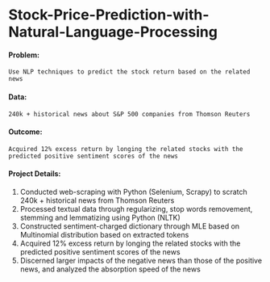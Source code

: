 # Stock-Price-Prediction-with-Natural-Language-Processing

#### Problem: 
    Use NLP techniques to predict the stock return based on the related news
    
#### Data:
    240k + historical news about S&P 500 companies from Thomson Reuters
    
#### Outcome:
    Acquired 12% excess return by longing the related stocks with the predicted positive sentiment scores of the news
    
#### Project Details:
1. Conducted web-scraping with Python (Selenium, Scrapy) to scratch 240k + historical news from Thomson Reuters
2. Processed textual data through regularizing, stop words removement, stemming and lemmatizing using Python (NLTK)
3. Constructed sentiment-charged dictionary through MLE based on Multinomial distribution based on extracted tokens
4. Acquired 12% excess return by longing the related stocks with the predicted positive sentiment scores of the news
5. Discerned larger impacts of the negative news than those of the positive news, and analyzed the absorption speed of the news


